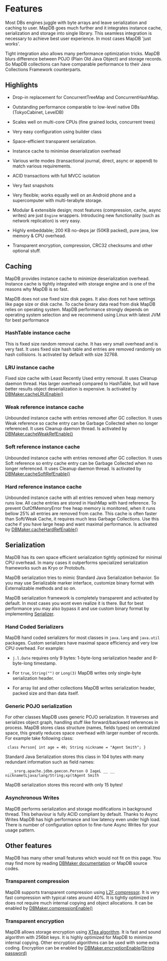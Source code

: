 Features
========
Most DBs engines juggle with byte arrays and leave serialization and caching to user.
MapDB goes much further and it integrates instance cache, serialization and
storage into single library. This seamless integration is necessary to achieve
best user experience. In most cases MapDB 'just works'.

Tight integration also allows many performance optimization tricks.
MapDB blurs difference between POJO (Plain Old Java Object) and storage records.
So MapDB collections can have comparable performance to their
Java Collections Framework counterparts.


Highlights
----------

* Drop-in replacement for ConcurrentTreeMap and ConcurrentHashMap.

* Outstanding performance comparable to low-level native DBs (TokyoCabinet, LevelDB)

* Scales well on multi-core CPUs (fine grained locks, concurrent trees)

* Very easy configuration using builder class

* Space-efficient transparent serialization.

* Instance cache to minimise deserialization overhead

* Various write modes (transactional journal, direct, async or append)
to match various requirements.

* ACID transactions with full MVCC isolation

* Very fast snapshots

* Very flexible; works equally well on an Android phone and
a supercomputer with multi-terabyte storage.

* Modular & extensible design; most features (compression, cache,
async writes) are just `Engine` wrappers. Introducing
new functionality (such as network replication) is very easy.

* Highly embeddable; 200 KB no-deps jar (50KB packed), pure java,
low memory & CPU overhead.

* Transparent encryption, compression, CRC32 checksums and other optional stuff.



Caching
-------
MapDB provides instance cache to minimize deserialization overhead. Instance cache
is tightly integrated with storage engine and is one of the reasons why MapDB is so fast.

MapDB does not use fixed size disk pages. It also does not have
settings like page size or disk cache. To cache binary data read from disk MapDB relies
on operating system. MapDB performance strongly depends on operating system selection and
we recommend using Linux with latest JVM for best performance

### HashTable instance cache
This is fixed size random removal cache. It has very small overhead and is very fast.
It uses fixed size hash table and entries are removed randomly on hash collisions.
Is activated by default with size 32768.

### LRU instance cache
Fixed size cache with Least Recently Used entry removal. It uses Cleanup daemon thread.
Has larger overhead compared to HashTable, but will have better results object deserialization
is expensive. Is activated by <a href="http://www.mapdb.org/apidocs/org/mapdb/DBMaker.html#cacheLRUEnable">DBMaker.cacheLRUEnable()</a>

### Weak reference instance cache
Unbounded instance cache with entries removed after GC collection. It uses
Weak reference so cache entry can be Garbage Collected when no longer referenced.
It uses Cleanup daemon thread. Is activated by <a href="http://www.mapdb.org/apidocs/org/mapdb/DBMaker.html#cacheWeakRefEnable()">DBMaker.cacheWeakRefEnable()</a>

### Soft reference instance cache
Unbounded instance cache with entries removed after GC collection. It uses
Soft reference so entry cache entry can be Garbage Collected when no longer referenced.
It uses Cleanup daemon thread. Is activated by <a href="http://www.mapdb.org/apidocs/org/mapdb/DBMaker.html#cacheSoftRefEnable()">DBMaker.cacheSoftRefEnable()</a>

### Hard reference instance cache
Unbounded instance cache with all entries removed when heap memory runs low.
All cache entries are stored in HashMap with hard reference.
To prevent OutOfMemoryError free heap memory is monitored, when it runs bellow 25%
all entries are removed from cache.  This cache is often faster than Soft/Weak Cache,
it requires much less Garbage Collections. Use this cache if you have large heap and want
maximal performance. Is activated by <a href="http://www.mapdb.org/apidocs/org/mapdb/DBMaker.html#cacheHardRefEnable()">DBMaker.cacheHardRefEnable()</a>

Serialization
-------------
MapDB has its own space efficient serialization tightly optimized for minimal CPU overhead.
In many cases it outperforms specialized serialization frameworks such as Kryo or Protobufs.

MapDB serialization tries to mimic Standard Java Serialization behavior. So you may
use Serializable marker interface, customize binary format with Externalizable methods
and so on.

MapDB serialization framework is completely transparent and activated by default.
In most cases you wont even realize it is there.
But for best performance you may also bypass it and use custom binary format by
implementing [Serializer](http://www.mapdb.org/apidocs/org/mapdb/Serializer.html).

### Hand Coded Serializers
MapDB hand coded serializers for most classes in `java.lang` and `java.util` packages.
Custom serializers have maximal space efficiency and very low CPU overhead.
For example:

* `j.l.Date`  requires only 9 bytes: 1-byte-long serialization header and 8-byte-long timestamp.

* For `true`, `String("")` or `Long(3)` MapDB writes only single-byte serialization header.

* For array list and other collections MapDB writes serialization header, packed size and than data itself.

### Generic POJO serialization
For other classes MapDB uses generic POJO serialization. It traverses and serializes object graph,
handling stuff like forward/backward references in process.
MapDB stores class structure (names, fields types) on centralized space,
this greatly reduces space overhead with larger number of records. For example take following class:

     class Person{ int age = 40; String nickname = "Agent Smith"; }

Standard Java Serialization stores this class in 104 bytes with many redundant information such as
field names:

      __srorg.apache.jdbm.geecon.Person O IageL __ __ nicknametLjava/lang/String;xp(tAgent Smith

MapDB serialization stores this record with  only 15 bytes!

### Asynchronous Writes
MapDB performs serialization and storage modifications in background thread. This behaviour is fully
ACID compliant by default. Thanks to Async Writes MapDB has high performance and low latency even under high load.
There is number of configuration option to fine-tune Async Writes for your usage pattern.


Other features
--------------
MapDB has many other small features which would not fit on this page. You may find more by reading
[DBMaker documentation](http://www.mapdb.org/apidocs/org/mapdb/DBMaker.html) or MapDB source codes.

### Transparent compression
MapDB supports transparent compression using [LZF compressor](http://oldhome.schmorp.de/marc/liblzf.html).
It is very fast compression with typical rates around 40%. It is tightly optimized in does not require
much internal copying and object allocations. It can be enabled by <a href="http://www.mapdb.org/apidocs/org/mapdb/DBMaker.html#compressionEnable()">DBMaker.compressionEnable()</a>

### Transparent encryption
MapDB allows storage encryption using [XTea algorithm](http://en.wikipedia.org/wiki/XTEA).
It is fast and sound algorithm with 256bit keys. It is highly optimized for MapDB to minimize internal copying.
Other encryption algorithms can be used with some extra coding.
Encryption can be enabled by <a href="http://www.mapdb.org/apidocs/org/mapdb/DBMaker.html#encryptionEnable(java.lang.String)">DBMaker.encryptionEnable(String password)</a>

